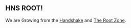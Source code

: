 ## HNS ROOT!

We are Growing from the [Handshake](https://handshake.org/) and [The Root Zone](http://dnssecuritygroup.therootzone/).
